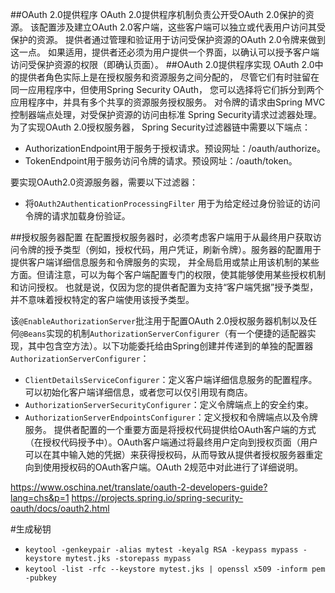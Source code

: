 ##OAuth 2.0提供程序
OAuth 2.0提供程序机制负责公开受OAuth 2.0保护的资源。
该配置涉及建立OAuth 2.0客户端，这些客户端可以独立或代表用户访问其受保护的资源。
提供者通过管理和验证用于访问受保护资源的OAuth 2.0令牌来做到这一点。
如果适用，提供者还必须为用户提供一个界面，以确认可以授予客户端访问受保护资源的权限（即确认页面）。
##OAuth 2.0提供程序实现
OAuth 2.0中的提供者角色实际上是在授权服务和资源服务之间分配的，
尽管它们有时驻留在同一应用程序中，但使用Spring Security OAuth，
您可以选择将它们拆分到两个应用程序中，并具有多个共享的资源服务授权服务。
对令牌的请求由Spring MVC控制器端点处理，对受保护资源的访问由标准
Spring Security请求过滤器处理。为了实现OAuth 2.0授权服务器，
Spring Security过滤器链中需要以下端点：
* AuthorizationEndpoint用于服务于授权请求。预设网址：/oauth/authorize。
* TokenEndpoint用于服务访问令牌的请求。预设网址：/oauth/token。

要实现OAuth2.0资源服务器，需要以下过滤器：
* 将`OAuth2AuthenticationProcessingFilter` 用于为给定经过身份验证的访问令牌的请求加载身份验证。

##授权服务器配置
在配置授权服务器时，必须考虑客户端用于从最终用户获取访问令牌的授予类型（例如，授权代码，用户凭证，刷新令牌）。服务器的配置用于提供客户端详细信息服务和令牌服务的实现，
并全局启用或禁止用该机制的某些方面。但请注意，可以为每个客户端配置专门的权限，使其能够使用某些授权机制和访问授权。
也就是说，仅因为您的提供者配置为支持“客户端凭据”授予类型，并不意味着授权特定的客户端使用该授予类型。

该`@EnableAuthorizationServer`批注用于配置OAuth 2.0授权服务器机制以及任何`@Beans`实现的机制`AuthorizationServerConfigurer`（有一个便捷的适配器实现，其中包含空方法）。以下功能委托给由Spring创建并传递到的单独的配置器`AuthorizationServerConfigurer`：

- `ClientDetailsServiceConfigurer`：定义客户端详细信息服务的配置程序。可以初始化客户端详细信息，或者您可以仅引用现有商店。
- `AuthorizationServerSecurityConfigurer`：定义令牌端点上的安全约束。
- `AuthorizationServerEndpointsConfigurer`：定义授权和令牌端点以及令牌服务。
提供者配置的一个重要方面是将授权代码提供给OAuth客户端的方式（在授权代码授予中）。OAuth客户端通过将最终用户定向到授权页面（用户可以在其中输入她的凭据）来获得授权码，从而导致从提供者授权服务器重定向到使用授权码的OAuth客户端。OAuth 2规范中对此进行了详细说明。

https://www.oschina.net/translate/oauth-2-developers-guide?lang=chs&p=1
https://projects.spring.io/spring-security-oauth/docs/oauth2.html


#生成秘钥
-   `keytool -genkeypair -alias mytest -keyalg RSA -keypass mypass -keystore mytest.jks -storepass mypass`
-   `keytool -list -rfc --keystore mytest.jks | openssl x509 -inform pem -pubkey`
